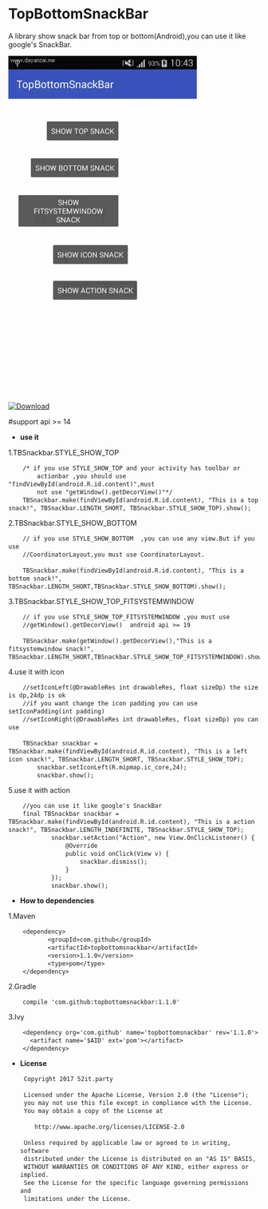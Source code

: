 ﻿# TopBottomSnackBar

A library show snack bar from top or bottom(Android),you can use it like google's SnackBar.

![此处输入图片的描述][1]


  [1]: https://github.com/wypeng2012/TopBottomSnackBar/blob/master/screenpic/ScreenGif.gif
  
[ ![Download](https://api.bintray.com/packages/loveit/maven/topbottomsnackbar/images/download.svg?version=1.1.0) ](https://bintray.com/loveit/maven/topbottomsnackbar/1.1.0/link)


#support api >= 14
 

 - **use it**
 
1.TBSnackbar.STYLE_SHOW_TOP
  
        /* if you use STYLE_SHOW_TOP and your activity has toolbar or
            actionbar ,you should use "findViewById(android.R.id.content)",must
            not use "getWindow().getDecorView()"*/
        TBSnackbar.make(findViewById(android.R.id.content), "This is a top snack!", TBSnackbar.LENGTH_SHORT, TBSnackbar.STYLE_SHOW_TOP).show();

  2.TBSnackbar.STYLE_SHOW_BOTTOM
    
        // if you use STYLE_SHOW_BOTTOM  ,you can use any view.But if you use
        //CoordinatorLayout,you must use CoordinatorLayout.
        
        TBSnackbar.make(findViewById(android.R.id.content), "This is a bottom snack!", TBSnackbar.LENGTH_SHORT,TBSnackbar.STYLE_SHOW_BOTTOM).show();

 3.TBSnackbar.STYLE_SHOW_TOP_FITSYSTEMWINDOW
 
    
        // if you use STYLE_SHOW_TOP_FITSYSTEMWINDOW ,you must use
        //getWindow().getDecorView()  android api >= 19 
        
        TBSnackbar.make(getWindow().getDecorView(),"This is a fitsystemwindow snack!", TBSnackbar.LENGTH_SHORT,TBSnackbar.STYLE_SHOW_TOP_FITSYSTEMWINDOW).show();

   4.use it with icon
   
        //setIconLeft(@DrawableRes int drawableRes, float sizeDp) the size is dp,24dp is ok
        //if you want change the icon padding you can use setIconPadding(int padding)
        //setIconRight(@DrawableRes int drawableRes, float sizeDp) you can use 
        
        TBSnackbar snackbar = TBSnackbar.make(findViewById(android.R.id.content), "This is a left icon snack!", TBSnackbar.LENGTH_SHORT, TBSnackbar.STYLE_SHOW_TOP);
            snackbar.setIconLeft(R.mipmap.ic_core,24);
            snackbar.show();

 5.use it with action

        //you can use it like google's SnackBar 
        final TBSnackbar snackbar = TBSnackbar.make(findViewById(android.R.id.content), "This is a action snack!", TBSnackbar.LENGTH_INDEFINITE, TBSnackbar.STYLE_SHOW_TOP);
                snackbar.setAction("Action", new View.OnClickListener() {
                    @Override
                    public void onClick(View v) {
                        snackbar.dismiss();
                    }
                });
                snackbar.show();

 - **How to dependencies**
 
 1.Maven

        <dependency>  
               <groupId>com.github</groupId>  
               <artifactId>topbottomsnackbar</artifactId> 
               <version>1.1.0</version> 
               <type>pom</type> 
        </dependency>

 2.Gradle 

        compile 'com.github:topbottomsnackbar:1.1.0'

 3.Ivy

        <dependency org='com.github' name='topbottomsnackbar' rev='1.1.0'>
          <artifact name='$AID' ext='pom'></artifact>
        </dependency>

 - **License**

        Copyright 2017 52it.party
        
        Licensed under the Apache License, Version 2.0 (the "License");
        you may not use this file except in compliance with the License.
        You may obtain a copy of the License at
        
           http://www.apache.org/licenses/LICENSE-2.0
        
        Unless required by applicable law or agreed to in writing, software
        distributed under the License is distributed on an "AS IS" BASIS,
        WITHOUT WARRANTIES OR CONDITIONS OF ANY KIND, either express or implied.
        See the License for the specific language governing permissions and
        limitations under the License.

 
  
  
